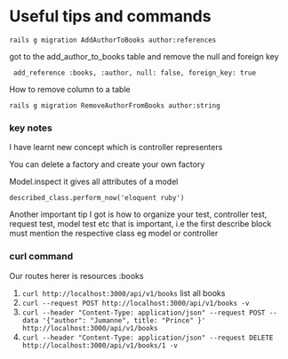 # Useful tips and commands

`rails g migration AddAuthorToBooks author:references  `

got to the add_author_to_books table and remove the null and foreign key

` add_reference :books, :author, null: false, foreign_key: true`

How to remove column to a table 

`rails g migration RemoveAuthorFromBooks author:string`

### key notes

I have learnt new concept which is controller representers

You can delete a factory and create your own factory

Model.inspect it gives all attributes of a model

`described_class.perform_now('eloquent ruby')`

Another important tip I got is how to organize your test, controller test, request test, model test etc that is important, i.e the first describe block must mention the respective class eg model or controller

### curl command

Our routes herer is resources :books
1. `curl http://localhost:3000/api/v1/books` list all books
2. `curl --request POST http://localhost:3000/api/v1/books -v` 
3. `curl --header "Content-Type: application/json" --request POST --data '{"author": "Jumanne", title: "Prince" }' http://localhost:3000/api/v1/books`
2. `curl --header "Content-Type: application/json" --request DELETE http://localhost:3000/api/v1/books/1 -v` 
